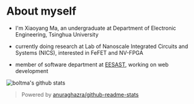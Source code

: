 # About myself

- I'm Xiaoyang Ma, an undergraduate at Department of Electronic Engineering, Tsinghua University

- currently doing research at Lab of Nanoscale Integrated Circuits and Systems (NICS), interested in FeFET and NV-FPGA

- member of software department at [EESAST](https://eesast.com), working on web development

![boltma's github stats](https://github-readme-stats.duskmoon.vercel.app/api?username=boltma&theme=tokyonight&show_icons=true&count_private=true)

> Powered by [anuraghazra/github-readme-stats](https://github.com/anuraghazra/github-readme-stats)
